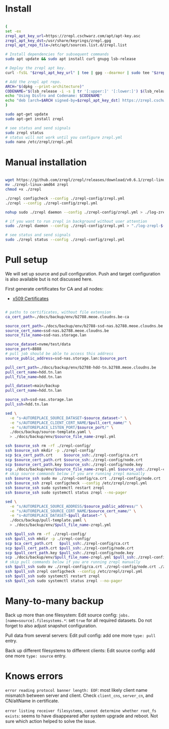 
# Install

```bash

(
set -ex
zrepl_apt_key_url=https://zrepl.cschwarz.com/apt/apt-key.asc
zrepl_apt_key_dst=/usr/share/keyrings/zrepl.gpg
zrepl_apt_repo_file=/etc/apt/sources.list.d/zrepl.list

# Install dependencies for subsequent commands
sudo apt update && sudo apt install curl gnupg lsb-release

# Deploy the zrepl apt key.
curl -fsSL "$zrepl_apt_key_url" | tee | gpg --dearmor | sudo tee "$zrepl_apt_key_dst" > /dev/null

# Add the zrepl apt repo.
ARCH="$(dpkg --print-architecture)"
CODENAME="$(lsb_release -i -s | tr '[:upper:]' '[:lower:]') $(lsb_release -c -s | tr '[:upper:]' '[:lower:]')"
echo "Using Distro and Codename: $CODENAME"
echo "deb [arch=$ARCH signed-by=$zrepl_apt_key_dst] https://zrepl.cschwarz.com/apt/$CODENAME main" | sudo tee "$zrepl_apt_repo_file" > /dev/null
)

sudo apt-get update
sudo apt-get install zrepl

# see status and send signals
sudo zrepl status
# status will not work until you configure zrepl.yml
sudo nano /etc/zrepl/zrepl.yml

```

# Manual installation

```bash

wget https://github.com/zrepl/zrepl/releases/download/v0.6.1/zrepl-linux-amd64
mv ./zrepl-linux-amd64 zrepl
chmod +x ./zrepl

./zrepl configcheck --config ./zrepl-config/zrepl.yml
./zrepl --config ./zrepl-config/zrepl.yml

nohup sudo ./zrepl daemon --config ./zrepl-config/zrepl.yml > ./log-zrepl.log 2>&1 &

# if you want to run zrepl in background without user attention
sudo ./zrepl daemon --config ./zrepl-config/zrepl.yml > "./log-zrepl-$(/usr/bin/date +"%Y-%m-%dT%H-%M-%S%z").log" 2>&1

# see status and send signals
sudo ./zrepl status --config ./zrepl-config/zrepl.yml

```

# Pull setup

We will set up source and pull configuration.
Push and target configuration is also available but is not discussed here.

First generate certificates for CA and all nodes:
- [x509 Certificates](../cert-x509.md)

```bash

# paths to certificates, without file extension
ca_cert_path=./docs/backup/env/b2788.meoe.cloudns.be-ca

source_cert_path=./docs/backup/env/b2788-ssd-nas.b2788.meoe.cloudns.be
source_cert_name=ssd-nas.b2788.meoe.cloudns.be
source_file_name=ssd-nas.storage.lan

source_dataset=nvme/test/data
source_port=8888
# pull job should be able to access this address
source_public_address=ssd-nas.storage.lan:$source_port

pull_cert_path=./docs/backup/env/b2788-hdd-tn.b2788.meoe.cloudns.be
pull_cert_name=hdd.tn.lan
pull_file_name=hdd.tn.lan

pull_dataset=main/backup
pull_cert_name=hdd.tn.lan

source_ssh=ssd-nas.storage.lan
pull_ssh=hdd.tn.lan

sed \
  -e "s~AUTOREPLACE_SOURCE_DATASET~$source_dataset~" \
  -e "s/AUTOREPLACE_CLIENT_CERT_NAME/$pull_cert_name/" \
  -e "s/AUTOREPLACE_LISTEN_PORT/$source_port/" \
  ./docs/backup/source-template.yaml \
  > ./docs/backup/env/$source_file_name-zrepl.yml

ssh $source_ssh rm -rf ./zrepl-config/
ssh $source_ssh mkdir -p ./zrepl-config/
scp $ca_cert_path.crt     $source_ssh:./zrepl-config/ca.crt
scp $source_cert_path.crt $source_ssh:./zrepl-config/node.crt
scp $source_cert_path.key $source_ssh:./zrepl-config/node.key
scp ./docs/backup/env/$source_file_name-zrepl.yml $source_ssh:./zrepl-config/zrepl.yml
# skip source commands below if you are running zrepl manually
ssh $source_ssh sudo mv ./zrepl-config/ca.crt ./zrepl-config/node.crt ./zrepl-config/node.key ./zrepl-config/zrepl.yml /etc/zrepl/
ssh $source_ssh zrepl configcheck --config /etc/zrepl/zrepl.yml
ssh $source_ssh sudo systemctl restart zrepl
ssh $source_ssh sudo systemctl status zrepl --no-pager

sed \
  -e "s/AUTOREPLACE_SOURCE_ADDRESS/$source_public_address/" \
  -e "s/AUTOREPLACE_SOURCE_CERT_NAME/$source_cert_name/" \
  -e "s~AUTOREPLACE_DATASET~$pull_dataset~" \
  ./docs/backup/pull-template.yaml \
  > ./docs/backup/env/$pull_file_name-zrepl.yml

ssh $pull_ssh rm -rf ./zrepl-config/
ssh $pull_ssh mkdir -p ./zrepl-config/
scp $ca_cert_path.crt   $pull_ssh:./zrepl-config/ca.crt
scp $pull_cert_path.crt $pull_ssh:./zrepl-config/node.crt
scp $pull_cert_path.key $pull_ssh:./zrepl-config/node.key
scp ./docs/backup/env/$pull_file_name-zrepl.yml $pull_ssh:./zrepl-config/zrepl.yml
# skip pull commands below if you are running zrepl manually
ssh $pull_ssh sudo mv ./zrepl-config/ca.crt ./zrepl-config/node.crt ./zrepl-config/node.key ./zrepl-config/zrepl.yml /etc/zrepl/
ssh $pull_ssh zrepl configcheck --config /etc/zrepl/zrepl.yml
ssh $pull_ssh sudo systemctl restart zrepl
ssh $pull_ssh sudo systemctl status zrepl --no-pager

```

# Many-to-many backup

Back up more than one filesystem:
Edit source config: `jobs.[name=source].filesystems.*`: set `true` for all required datasets.
Do not forget to also adjust snapshot configuration.

Pull data from several servers:
Edit pull config: add one more `type: pull` entry.

Back up different filesystems to different clients:
Edit source config: add one more `type: source` entry.

# Knows errors

`error reading protocol banner length: EOF`:
most likely client name mismatch between server and client.
Check `client_cns`, `server_cn`, and CN/altName in certificate.

`error listing receiver filesystems`, `cannot determine whether root_fs exists`:
seems to have disappeared after system upgrade and reboot.
Not sure which action helped to solve the issue.
